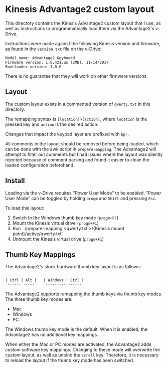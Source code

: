 # Kinesis Advantage2 custom layout

This directory contains the Kinesis Advantage2 custom layout that I use, as well
as instructions to programmatically load them via the Advantage2's v-Drive.

Instructions were made against the following Kinesis version and firmware, as
found in the `version.txt` file on the v-Drive:

```
Model name: Advantage2 Keyboard
Firmware version: 1.0.431.us (2MB), 11/14/2017
Bootloader version: 1.0.0
```

There is no guarantee that they will work on other firmware versions.

## Layout

The custom layout exists in a commented version of `qwerty.txt` in this
directory.

The remapping syntax is `[location]>[action]`, where `location` is the pressed
key and `action` is the desired action.

Changes that impact the keypad layer are prefixed with `kp-`.

All comments in the layout should be removed before being loaded, which can be
done with the awk script in `prepare-mapping`. The Advantage2 will attempt to
filter out comments but I had issues where the layout was silently rejected
because of comment parsing and found it easier to clean the loaded configuration
beforehand.

## Install

Loading via the v-Drive requires "Power User Mode" to be enabled. "Power User
Mode" can be toggled by holding `progm` and `Shift` and pressing `Esc`.

To load this layout:

1. Switch to the Windows thumb key mode (`progm+F7`)
2. Mount the Kinesis virtual drive `(progm+F1`)
3. Run `./prepare-mapping <qwerty.txt >/{Kinesis mount point}/active/qwerty.txt'
4. Unmount the Kinesis virtual drive (`progm+F1`)

## Thumb Key Mappings

The Advantage2's stock hardware thumb key layout is as follows:

```
 ------ -----     --------- ------
| Ctrl | Alt |   | Windows | Ctrl |
 ------ -----     --------- ------
 ```

The Advantage2 supports remapping the thumb keys via thumb key modes. The
three thumb key modes are:

* Mac
* Windows
* PC

The Windows thumb key mode is the default. When it is enabled, the Advantage2
has no additional key mappings.

When either the Mac or PC modes are activated, the Advantage2 adds custom
software key mappings. Changing to these mode will overwrite the custom layout,
as well as unbind the `scroll` key. Therefore, it is necessary to reload the
layout if the thumb key mode has been switched.
